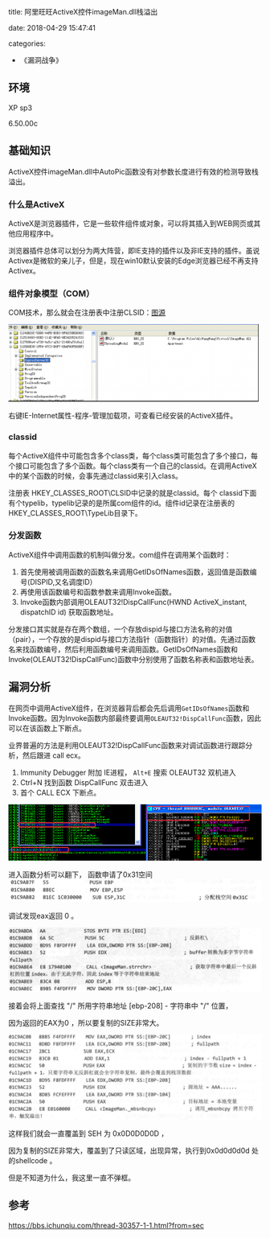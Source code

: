 
title: 阿里旺旺ActiveX控件imageMan.dll栈溢出

date: 2018-04-29 15:47:41

categories:
- 《漏洞战争》


## 环境

XP sp3

6.50.00c



## 基础知识

ActiveX控件imageMan.dll中AutoPic函数没有对参数长度进行有效的检测导致栈溢出。

###  什么是ActiveX

ActiveX是浏览器插件，它是一些软件组件或对象，可以将其插入到WEB网页或其他应用程序中。

浏览器插件总体可以划分为两大阵营，即IE支持的插件以及非IE支持的插件。虽说Activex是微软的亲儿子，但是，现在win10默认安装的Edge浏览器已经不再支持Activex。

### 组件对象模型（COM）

COM技术，那么就会在注册表中注册CLSID：[图源](https://bbs.ichunqiu.com/thread-30357-1-1.html?from=sec)

![img-1](ali-activex-imageMan/img-1.png)

右键IE-Internet属性-程序-管理加载项，可查看已经安装的ActiveX插件。

 ### classid

每个ActiveX组件中可能包含多个class类，每个class类可能包含了多个接口，每个接口可能包含了多个函数。每个class类有一个自己的classid。在调用ActiveX中的某个函数的时候，会事先通过classid来引入class。

注册表 HKEY_CLASSES_ROOT\CLSID中记录的就是classid。每个 classid下面有个typelib，typelib记录的是所属com组件的id。组件id记录在注册表的HKEY_CLASSES_ROOT\TypeLib目录下。

### 分发函数

ActiveX组件中调用函数的机制叫做分发。com组件在调用某个函数时：

1. 首先使用被调用函数的函数名来调用GetIDsOfNames函数，返回值是函数编号(DISPID,又名调度ID）
2. 再使用该函数编号和函数参数来调用Invoke函数。
3. Invoke函数内部调用OLEAUT32!DispCallFunc(HWND ActiveX_instant, dispatchID id) 获取函数地址。

分发接口其实就是存在两个数组，一个存放dispid与接口方法名称的对值（pair），一个存放的是dispid与接口方法指针（函数指针）的对值。先通过函数名来找函数编号，然后利用函数编号来调用函数。GetIDsOfNames函数和Invoke(OLEAUT32!DispCallFunc)函数中分别使用了函数名称表和函数地址表。



## 漏洞分析

在网页中调用ActiveX组件，在浏览器背后都会先后调用`GetIDsOfNames`函数和Invoke函数。因为Invoke函数内部最终要调用`OLEAUT32!DispCallFunc`函数，因此可以在该函数上下断点。

业界普遍的方法是利用OLEAUT32!DispCallFunc函数来对调试函数进行跟踪分析，然后跟进 call ecx。

1. Immunity Debugger 附加 IE进程， `Alt+E`  搜索 OLEAUT32 双机进入
2. Ctrl+N 找到函数 DispCallFunc 双击进入
3. 首个 CALL ECX 下断点。

![img-2](img-2.png)

进入函数分析可以翻下， 函数申请了0x31空间![img-3](img-3.png)

调试发现eax返回  0 。

![img-4](ali-activex-imageMan/img-4.png)

接着会将上面查找 "/" 所用字符串地址 [ebp-208] - 字符串中 "/" 位置，

因为返回的EAX为0 ，所以要复制的SIZE非常大。

![img-5](ali-activex-imageMan/img-5.png)

这样我们就会一直覆盖到 SEH 为 0x0D0D0D0D ，

因为复制的SIZE非常大，覆盖到了只读区域，出现异常，执行到0x0d0d0d0d 处的shellcode 。

但是不知道为什么，我这里一直不弹框。



## 参考

https://bbs.ichunqiu.com/thread-30357-1-1.html?from=sec



